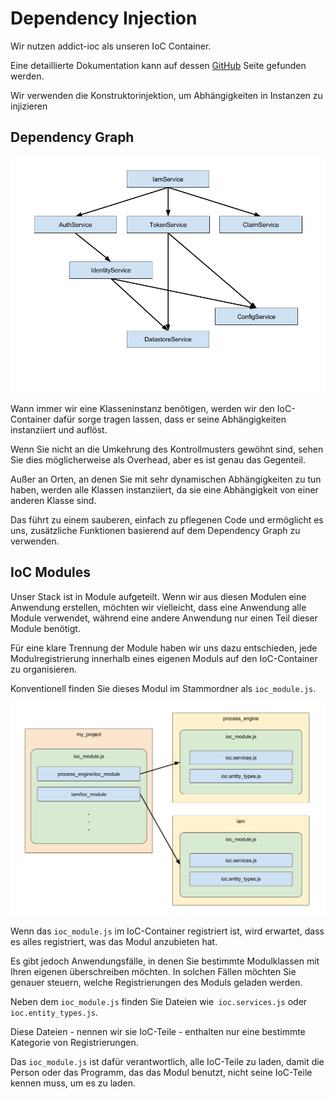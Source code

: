 # Dependency Injection

Wir nutzen addict-ioc als unseren IoC Container.

Eine detaillierte Dokumentation kann auf dessen [GitHub](https://github.com/5minds/addict-ioc) Seite gefunden werden.

Wir verwenden die Konstruktorinjektion, um Abhängigkeiten in Instanzen zu injizieren 

## Dependency Graph

![Dependency Graph](images/dependency-graph.png)

Wann immer wir eine Klasseninstanz benötigen, werden wir den IoC-Container dafür sorge tragen lassen, dass er seine Abhängigkeiten instanziiert und auflöst.

Wenn Sie nicht an die Umkehrung des Kontrollmusters gewöhnt sind, sehen Sie dies möglicherweise als Overhead, aber es ist genau das Gegenteil.

Außer an Orten, an denen Sie mit sehr dynamischen Abhängigkeiten zu tun haben, werden alle Klassen instanziiert, da sie eine Abhängigkeit von einer anderen Klasse sind.

Das führt zu einem sauberen, einfach zu pflegenen Code und ermöglicht es uns, zusätzliche Funktionen basierend auf dem Dependency Graph zu verwenden.

## IoC Modules

Unser Stack ist in Module aufgeteilt. Wenn wir aus diesen Modulen eine Anwendung erstellen, möchten wir vielleicht, dass eine Anwendung alle Module verwendet, während eine andere Anwendung nur einen Teil dieser Module benötigt.

Für eine klare Trennung der Module haben wir uns dazu entschieden, jede Modulregistrierung innerhalb eines eigenen Moduls auf den IoC-Container zu organisieren.

Konventionell finden Sie dieses Modul im Stammordner als `ioc_module.js`.

![IoC Modules](images/ioc-modules.png)

Wenn das `ioc_module.js` im IoC-Container registriert ist, wird erwartet, dass es alles registriert, was das Modul anzubieten hat.

Es gibt jedoch Anwendungsfälle, in denen Sie bestimmte Modulklassen mit Ihren eigenen überschreiben möchten. In solchen Fällen möchten Sie genauer steuern, welche Registrierungen des Moduls geladen werden.

Neben dem `ioc_module.js` finden Sie Dateien wie` ioc.services.js` oder `ioc.entity_types.js`.

Diese Dateien - nennen wir sie IoC-Teile - enthalten nur eine bestimmte Kategorie von Registrierungen.

Das `ioc_module.js` ist dafür verantwortlich, alle IoC-Teile zu laden, damit die Person oder das Programm, das das Modul benutzt, nicht seine IoC-Teile kennen muss, um es zu laden.
